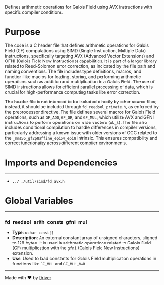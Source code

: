 <!--------------------------------------------------------------------------------->
<!-- IMPORTANT: This file is auto-generated by Driver (https://driver.ai). -------->
<!-- Manual edits may be overwritten on future commits. --------------------------->
<!--------------------------------------------------------------------------------->

Defines arithmetic operations for Galois Field using AVX instructions with specific compiler conditions.

# Purpose
The code is a C header file that defines arithmetic operations for Galois Field (GF) computations using SIMD (Single Instruction, Multiple Data) instructions, specifically targeting AVX (Advanced Vector Extensions) and GFNI (Galois Field New Instructions) capabilities. It is part of a larger library related to Reed-Solomon error correction, as indicated by the file path and naming conventions. The file includes type definitions, macros, and function-like macros for loading, storing, and performing arithmetic operations such as addition and multiplication in a Galois Field. The use of SIMD instructions allows for efficient parallel processing of data, which is crucial for high-performance computing tasks like error correction.

The header file is not intended to be included directly by other source files; instead, it should be included through `fd_reedsol_private.h`, as enforced by the preprocessor directive. The file defines several macros for Galois Field operations, such as `GF_ADD`, `GF_OR`, and `GF_MUL`, which utilize AVX and GFNI instructions to perform operations on wide vectors (`wb_t`). The file also includes conditional compilation to handle differences in compiler versions, particularly addressing a known issue with older versions of GCC related to the `_mm256_gf2p8affine_epi64_epi8` intrinsic. This ensures compatibility and correct functionality across different compiler environments.
# Imports and Dependencies

---
- `../../util/simd/fd_avx.h`


# Global Variables

---
### fd\_reedsol\_arith\_consts\_gfni\_mul
- **Type**: ``uchar const[]``
- **Description**: An external constant array of unsigned characters, aligned to 128 bytes. It is used in arithmetic operations related to Galois Field (GF) multiplication with the `gfni` (Galois Field New Instructions) extension.
- **Use**: Used to load constants for Galois Field multiplication operations in functions like `GF_MUL` and `GF_MUL_VAR`.



---
Made with ❤️ by [Driver](https://www.driver.ai/)
